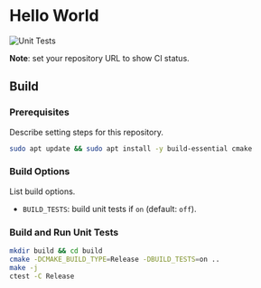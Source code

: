 # Hello World

![Unit Tests](https://github.com/dbgroup-nagoya-u/template-cpp/workflows/Unit%20Tests/badge.svg?branch=main)

**Note**: set your repository URL to show CI status.

## Build

### Prerequisites

Describe setting steps for this repository.

```bash
sudo apt update && sudo apt install -y build-essential cmake
```

### Build Options

List build options.

- `BUILD_TESTS`: build unit tests if `on` (default: `off`).

### Build and Run Unit Tests

```bash
mkdir build && cd build
cmake -DCMAKE_BUILD_TYPE=Release -DBUILD_TESTS=on ..
make -j
ctest -C Release
```
